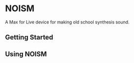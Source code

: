 # NOISM

A Max for Live device for making old school synthesis sound. 

## Getting Started



## Using NOISM

